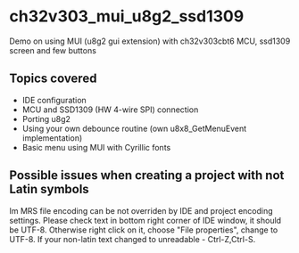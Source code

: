 # ch32v303_mui_u8g2_ssd1309
Demo on using MUI (u8g2 gui extension) with ch32v303cbt6 MCU, ssd1309 screen and few buttons

## Topics covered
- IDE configuration
- MCU and SSD1309 (HW 4-wire SPI) connection
- Porting u8g2
- Using your own debounce routine (own u8x8_GetMenuEvent implementation)
- Basic menu using MUI with Cyrillic fonts

## Possible issues when creating a project with not Latin symbols
Im MRS file encoding can be not overriden by IDE and project encoding settings. Please check text in bottom right corner of IDE window, it should be UTF-8. Otherwise right click on it, choose "File properties", change to UTF-8. If your non-latin text changed to unreadable -  Ctrl-Z,Ctrl-S.
